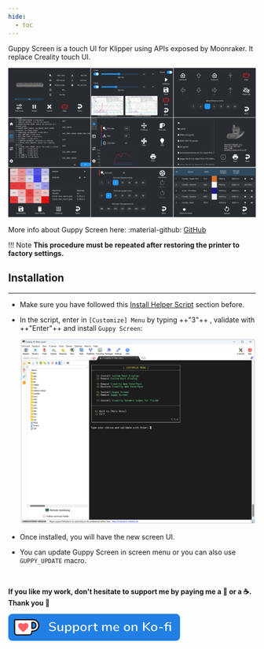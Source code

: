 ```yaml
---
hide:
  - toc
---
```

Guppy Screen is a touch UI for Klipper using APIs exposed by Moonraker. It replace Creality touch UI.

<img width="900" src="../../assets/img/Guppy-Screen/Guppy_Screen.png">

More info about Guppy Screen here: :material-github: [GitHub](https://github.com/ballaswag/guppyscreen)

!!! Note
    **This procedure must be repeated after restoring the printer to factory settings.**


## Installation
<hr>

- Make sure you have followed this <a href="../../helper-script/helper-script-installation">Install Helper Script</a> section before.

- In the script, enter in `[Customize] Menu` by typing ++"3"++ , validate with ++"Enter"++ and install `Guppy Screen`:

    <img width="900" src="../../assets/img/Creality-Helper-Script/Customize_Menu.png">

- Once installed, you will have the new screen UI.

- You can update Guppy Screen in screen menu or you can also use `GUPPY_UPDATE` macro.

<br />

**If you like my work, don't hesitate to support me by paying me a 🍺 or a ☕. Thank you 🙂**

<a href="https://ko-fi.com/guilouz" target="_blank"><img width="350" src="../../assets/img/home/Ko-fi.png"></a>
